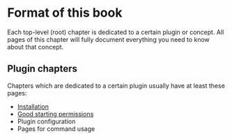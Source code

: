 # Format of this book

Each top-level (root) chapter is dedicated to a certain plugin or concept. All
pages of this chapter will fully document everything you need to know about that
concept.

## Plugin chapters

Chapters which are dedicated to a certain plugin usually have at least these
pages:

- [Installation](./installing-plugins.md)
- [Good starting permissions](./starting-permissions.md)
- Plugin configuration
- Pages for command usage

